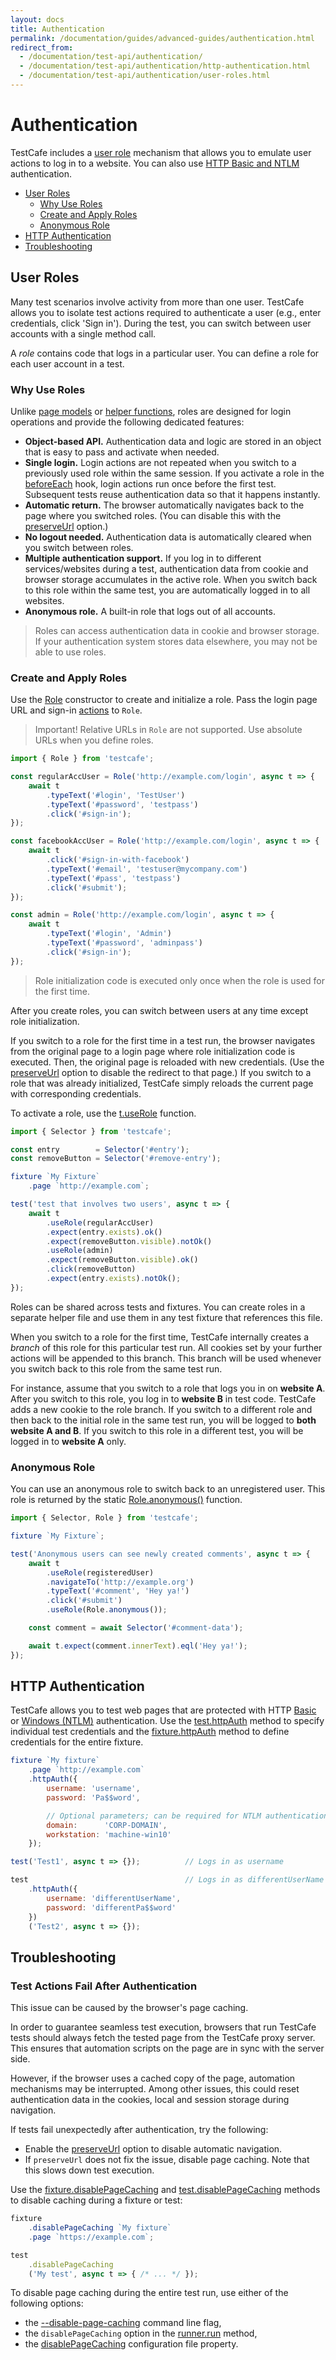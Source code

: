 ```yaml
---
layout: docs
title: Authentication
permalink: /documentation/guides/advanced-guides/authentication.html
redirect_from:
  - /documentation/test-api/authentication/
  - /documentation/test-api/authentication/http-authentication.html
  - /documentation/test-api/authentication/user-roles.html
---
```

# Authentication

TestCafe includes a [user role](#user-roles) mechanism that allows you to emulate user actions to log in to a website. You can also use [HTTP Basic and NTLM](#http-authentication) authentication.

* [User Roles](#user-roles)
  * [Why Use Roles](#why-use-roles)
  * [Create and Apply Roles](#create-and-apply-roles)
  * [Anonymous Role](#anonymous-role)
* [HTTP Authentication](#http-authentication)
* [Troubleshooting](#troubleshooting)

## User Roles

Many test scenarios involve activity from more than one user. TestCafe allows you to isolate test actions required to authenticate a user (e.g., enter credentials, click 'Sign in'). During the test, you can switch between user accounts with a single method call.

A *role* contains code that logs in a particular user. You can define a role for each user account in a test.

### Why Use Roles

Unlike [page models](../concepts/page-model.md) or [helper functions](../../recipes/best-practices/create-helpers.md), roles are designed for login operations and provide the following dedicated features:

* **Object-based API.** Authentication data and logic are stored in an object that is easy to pass and activate when needed.
* **Single login.** Login actions are not repeated when you switch to a previously used role within the same session. If you activate a role in the [beforeEach](../basic-guides/organize-tests.md#test-hooks) hook, login actions run once before the first test. Subsequent tests reuse authentication data so that it happens instantly.
* **Automatic return.** The browser automatically navigates back to the page where you switched roles. (You can disable this with the [preserveUrl](../../reference/test-api/role/constructor.md#optionspreserveurl) option.)
* **No logout needed.** Authentication data is automatically cleared when you switch between roles.
* **Multiple authentication support.** If you log in to different services/websites during a test, authentication data from cookie and browser storage accumulates in the active role. When you switch back to this role within the same test, you are automatically logged in to all websites.
* **Anonymous role.** A built-in role that logs out of all accounts.

> Roles can access authentication data in cookie and browser storage. If your authentication system stores data elsewhere, you may not be able to use roles.

### Create and Apply Roles

Use the [Role](../../reference/test-api/role/constructor.md) constructor to create and initialize a role. Pass the login page URL and sign-in [actions](../basic-guides/interact-with-the-page.md) to `Role`.

> Important! Relative URLs in `Role` are not supported. Use absolute URLs when you define roles.

```js
import { Role } from 'testcafe';

const regularAccUser = Role('http://example.com/login', async t => {
    await t
        .typeText('#login', 'TestUser')
        .typeText('#password', 'testpass')
        .click('#sign-in');
});

const facebookAccUser = Role('http://example.com/login', async t => {
    await t
        .click('#sign-in-with-facebook')
        .typeText('#email', 'testuser@mycompany.com')
        .typeText('#pass', 'testpass')
        .click('#submit');
});

const admin = Role('http://example.com/login', async t => {
    await t
        .typeText('#login', 'Admin')
        .typeText('#password', 'adminpass')
        .click('#sign-in');
});
```

> Role initialization code is executed only once when the role is used for the first time.

After you create roles, you can switch between users at any time except role initialization.

If you switch to a role for the first time in a test run, the browser navigates from the original page to a login page where role initialization code is executed. Then, the original page is reloaded with new credentials. (Use the [preserveUrl](../../reference/test-api/role/constructor.md#optionspreserveurl) option to disable the redirect to that page.) If you switch to a role that was already initialized, TestCafe simply reloads the current page with corresponding credentials.

To activate a role, use the [t.useRole](../../reference/test-api/testcontroller/userole.md) function.

```js
import { Selector } from 'testcafe';

const entry        = Selector('#entry');
const removeButton = Selector('#remove-entry');

fixture `My Fixture`
    .page `http://example.com`;

test('test that involves two users', async t => {
    await t
        .useRole(regularAccUser)
        .expect(entry.exists).ok()
        .expect(removeButton.visible).notOk()
        .useRole(admin)
        .expect(removeButton.visible).ok()
        .click(removeButton)
        .expect(entry.exists).notOk();
});
```

Roles can be shared across tests and fixtures. You can create roles in a separate helper file and use them in any test fixture that references this file.

When you switch to a role for the first time, TestCafe internally creates a *branch* of this role for this particular test run. All cookies set by your further actions will be appended to this branch. This branch will be used whenever you switch back to this role from the same test run.

For instance, assume that you switch to a role that logs you in on **website A**. After you switch to this role, you log in to **website B** in test code. TestCafe adds a new cookie to the role branch. If you switch to a different role and then back to the initial role in the same test run, you will be logged to **both website A and B**. If you switch to this role in a different test, you will be logged in to **website A** only.

### Anonymous Role

You can use an anonymous role to switch back to an unregistered user. This role is returned by the static [Role.anonymous()](../../reference/test-api/role/anonymous.md) function.

```js
import { Selector, Role } from 'testcafe';

fixture `My Fixture`;

test('Anonymous users can see newly created comments', async t => {
    await t
        .useRole(registeredUser)
        .navigateTo('http://example.org')
        .typeText('#comment', 'Hey ya!')
        .click('#submit')
        .useRole(Role.anonymous());

    const comment = await Selector('#comment-data');

    await t.expect(comment.innerText).eql('Hey ya!');
});
```

## HTTP Authentication

TestCafe allows you to test web pages that are protected with HTTP [Basic](https://en.wikipedia.org/wiki/Basic_access_authentication) or [Windows (NTLM)](https://en.wikipedia.org/wiki/Integrated_Windows_Authentication) authentication. Use the [test.httpAuth](../../reference/test-api/test/httpauth.md) method to specify individual test credentials and the [fixture.httpAuth](../../reference/test-api/fixture/httpauth.md) method to define credentials for the entire fixture.

```js
fixture `My fixture`
    .page `http://example.com`
    .httpAuth({
        username: 'username',
        password: 'Pa$$word',

        // Optional parameters; can be required for NTLM authentication.
        domain:      'CORP-DOMAIN',
        workstation: 'machine-win10'
    });

test('Test1', async t => {});          // Logs in as username

test                                   // Logs in as differentUserName
    .httpAuth({
        username: 'differentUserName',
        password: 'differentPa$$word'
    })
    ('Test2', async t => {});
```

## Troubleshooting

### Test Actions Fail After Authentication

This issue can be caused by the browser's page caching.

In order to guarantee seamless test execution, browsers that run TestCafe tests should always fetch the tested page from the TestCafe proxy server. This ensures that automation scripts on the page are in sync with the server side.

However, if the browser uses a cached copy of the page, automation mechanisms may be interrupted. Among other issues, this could reset authentication data in the cookies, local and session storage during navigation.

If tests fail unexpectedly after authentication, try the following:

* Enable the [preserveUrl](../../reference/test-api/role/constructor.md#optionspreserveurl) option to disable automatic navigation.
* If `preserveUrl` does not fix the issue, disable page caching. Note that this slows down test execution.

Use the [fixture.disablePageCaching](../../reference/test-api/fixture/disablepagecaching.md) and [test.disablePageCaching](../../reference/test-api/test/disablepagecaching.md) methods to disable caching during a fixture or test:

```js
fixture
    .disablePageCaching `My fixture`
    .page `https://example.com`;
```

```js
test
    .disablePageCaching
    ('My test', async t => { /* ... */ });
```

To disable page caching during the entire test run, use either of the following options:

* the [--disable-page-caching](../../reference/command-line-interface.md#--disable-page-caching) command line flag,
* the `disablePageCaching` option in the [runner.run](../../reference/testcafe-api/runner/run.md) method,
* the [disablePageCaching](../../reference/configuration-file.md#disablepagecaching) configuration file property.
